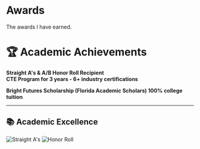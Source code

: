 # Awards
The awards I have earned.
# 🏆 Academic Achievements  
**Straight A's & A/B Honor Roll Recipient**  
**CTE Program for 3 years - 6+ industry certifications**

**Bright Futures Scholarship (Florida Academic Scholars) 100% college tuition**


---

## 📚 **Academic Excellence**  
![Straight A's](https://img.shields.io/badge/Straight_A's-4CAF50?style=for-the-badge&logo=academia&logoColor=white)
![Honor Roll](https://img.shields.io/badge/A/B_Honor_Roll-FFC107?style=for-the-badge&logo=stars&logoColor=black)

